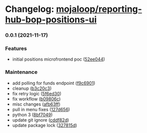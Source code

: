 # Changelog: [mojaloop/reporting-hub-bop-positions-ui](https://github.com/mojaloop/reporting-hub-bop-positions-ui)
### 0.0.1 (2021-11-17)


### Features

* initial positions microfrontend poc ([52ee044](https://github.com/mojaloop/reporting-hub-bop-positions-ui/commit/52ee044d22019a8abe74b0a6ebcaef5a3d166a4f))


### Maintenance

* add polling for funds endpoint ([f9c6901](https://github.com/mojaloop/reporting-hub-bop-positions-ui/commit/f9c69016fb8296b8d586674200496744295ce7d9))
* cleanup ([b3c20c3](https://github.com/mojaloop/reporting-hub-bop-positions-ui/commit/b3c20c35ae49c3f3d3bcdfab433477e35cc622c7))
* fix retry logic ([5f6ed30](https://github.com/mojaloop/reporting-hub-bop-positions-ui/commit/5f6ed30fcbf60457b985b6a1060a58b908ff78a7))
* fix workflow ([b09806c](https://github.com/mojaloop/reporting-hub-bop-positions-ui/commit/b09806c19c279f8d89b55bd337ee474fe989790d))
* misc changes ([afb63ff](https://github.com/mojaloop/reporting-hub-bop-positions-ui/commit/afb63ffa478f8d0cbae1208a22dd1b63b991b934))
* pull in menu fixes ([127d656](https://github.com/mojaloop/reporting-hub-bop-positions-ui/commit/127d6566f88b89cba84534960e028cc8f71aedbd))
* python 3 ([8bf7049](https://github.com/mojaloop/reporting-hub-bop-positions-ui/commit/8bf70493cd90bec046a84933b6acab3a068de8e4))
* update git ignore ([cddf82d](https://github.com/mojaloop/reporting-hub-bop-positions-ui/commit/cddf82dcd5c50a5bbb2233ce6695211ea902b1df))
* update package lock ([327815d](https://github.com/mojaloop/reporting-hub-bop-positions-ui/commit/327815db65dd4b5c8d8776091522eebc89df9ef4))
